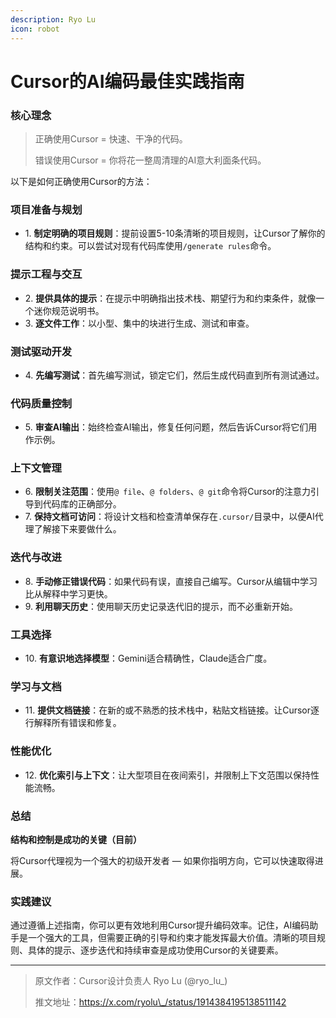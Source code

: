 ```yaml
---
description: Ryo Lu
icon: robot
---
```


# Cursor的AI编码最佳实践指南

### 核心理念

> 正确使用Cursor = 快速、干净的代码。
>
> 错误使用Cursor = 你将花一整周清理的AI意大利面条代码。

以下是如何正确使用Cursor的方法：

### 项目准备与规划

* 1\. **制定明确的项目规则**：提前设置5-10条清晰的项目规则，让Cursor了解你的结构和约束。可以尝试对现有代码库使用`/generate rules`命令。

### 提示工程与交互

* 2\. **提供具体的提示**：在提示中明确指出技术栈、期望行为和约束条件，就像一个迷你规范说明书。
* 3\. **逐文件工作**：以小型、集中的块进行生成、测试和审查。

### 测试驱动开发

* 4\. **先编写测试**：首先编写测试，锁定它们，然后生成代码直到所有测试通过。

### 代码质量控制

* 5\. **审查AI输出**：始终检查AI输出，修复任何问题，然后告诉Cursor将它们用作示例。

### 上下文管理

* 6\. **限制关注范围**：使用`@ file`、`@ folders`、`@ git`命令将Cursor的注意力引导到代码库的正确部分。
* 7\. **保持文档可访问**：将设计文档和检查清单保存在`.cursor/`目录中，以便AI代理了解接下来要做什么。

### 迭代与改进

* 8\. **手动修正错误代码**：如果代码有误，直接自己编写。Cursor从编辑中学习比从解释中学习更快。
* 9\. **利用聊天历史**：使用聊天历史记录迭代旧的提示，而不必重新开始。

### 工具选择

* 10\. **有意识地选择模型**：Gemini适合精确性，Claude适合广度。

### 学习与文档

* 11\. **提供文档链接**：在新的或不熟悉的技术栈中，粘贴文档链接。让Cursor逐行解释所有错误和修复。

### 性能优化

* 12\. **优化索引与上下文**：让大型项目在夜间索引，并限制上下文范围以保持性能流畅。

### 总结

**结构和控制是成功的关键（目前）**

将Cursor代理视为一个强大的初级开发者 — 如果你指明方向，它可以快速取得进展。

### 实践建议

通过遵循上述指南，你可以更有效地利用Cursor提升编码效率。记住，AI编码助手是一个强大的工具，但需要正确的引导和约束才能发挥最大价值。清晰的项目规则、具体的提示、逐步迭代和持续审查是成功使用Cursor的关键要素。

***

> 原文作者：Cursor设计负责人 Ryo Lu (@ryo\_lu\_)
>
> 推文地址：https://x.com/ryolu\_/status/1914384195138511142
